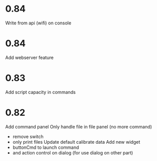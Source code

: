 # 0.84

Write from api (wifi) on console

# 0.84

Add webserver feature

# 0.83

Add script capacity in commands

# 0.82

Add command panel
Only handle file in file panel (no more command)
- remove switch
- only print files
Update default calibrate data
Add new widget
- buttonCmd to launch command
- and action control on dialog (for use dialog on other part)

